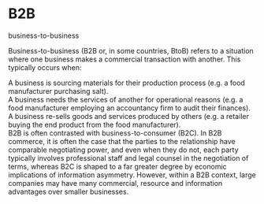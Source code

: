 # B2B


business-to-business

Business-to-business (B2B or, in some countries, BtoB) refers to a
situation where one business makes a commercial transaction with
another. This typically occurs when:

A business is sourcing materials for their production process (e.g. a
food manufacturer purchasing salt).\
A business needs the services of another for operational reasons (e.g. a
food manufacturer employing an accountancy firm to audit their
finances).\
A business re-sells goods and services produced by others (e.g. a
retailer buying the end product from the food manufacturer).\
B2B is often contrasted with business-to-consumer (B2C). In B2B
commerce, it is often the case that the parties to the relationship have
comparable negotiating power, and even when they do not, each party
typically involves professional staff and legal counsel in the
negotiation of terms, whereas B2C is shaped to a far greater degree by
economic implications of information asymmetry. However, within a B2B
context, large companies may have many commercial, resource and
information advantages over smaller businesses.

